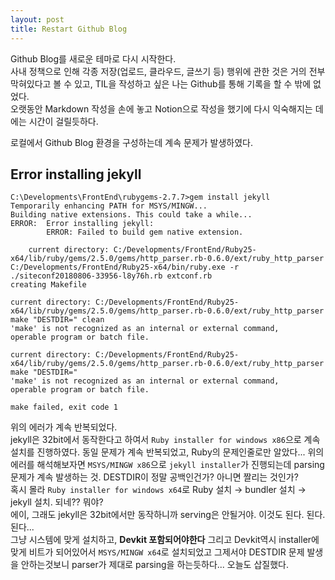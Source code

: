 ```yaml
---
layout: post
title: Restart Github Blog
---
```


Github Blog를 새로운 테마로 다시 시작한다.  
사내 정책으로 인해 각종 저장(업로드, 클라우드, 글쓰기 등) 행위에 관한 것은 거의 전부 막혀있다고 볼 수 있고, TIL을 작성하고 싶은 나는 Github를 통해 기록을 할 수 밖에 없었다.  
오랫동안 Markdown 작성을 손에 놓고 Notion으로 작성을 했기에 다시 익숙해지는 데에는 시간이 걸릴듯하다.

로컬에서 Github Blog 환경을 구성하는데 계속 문제가 발생하였다.

## Error installing jekyll

```
C:\Developments\FrontEnd\rubygems-2.7.7>gem install jekyll
Temporarily enhancing PATH for MSYS/MINGW...
Building native extensions. This could take a while...
ERROR:  Error installing jekyll:
        ERROR: Failed to build gem native extension.

    current directory: C:/Developments/FrontEnd/Ruby25-x64/lib/ruby/gems/2.5.0/gems/http_parser.rb-0.6.0/ext/ruby_http_parser
C:/Developments/FrontEnd/Ruby25-x64/bin/ruby.exe -r ./siteconf20180806-33956-l8y76h.rb extconf.rb
creating Makefile

current directory: C:/Developments/FrontEnd/Ruby25-x64/lib/ruby/gems/2.5.0/gems/http_parser.rb-0.6.0/ext/ruby_http_parser
make "DESTDIR=" clean
'make' is not recognized as an internal or external command,
operable program or batch file.

current directory: C:/Developments/FrontEnd/Ruby25-x64/lib/ruby/gems/2.5.0/gems/http_parser.rb-0.6.0/ext/ruby_http_parser
make "DESTDIR="
'make' is not recognized as an internal or external command,
operable program or batch file.

make failed, exit code 1
```

위의 에러가 계속 반복되었다.  
jekyll은 32bit에서 동작한다고 하여서 `Ruby installer for windows x86`으로 계속 설치를 진행하였다. 동일 문제가 계속 반복되었고, Ruby의 문제인줄로만 알았다... 위의 에러를 해석해보자면 `MSYS/MINGW x86`으로 `jekyll installer`가 진행되는데 parsing문제가 계속 발생하는 것. DESTDIR이 정말 공백인건가? 아니면 짤리는 것인가?  
혹시 몰라 `Ruby installer for windows x64`로 Ruby 설치 → bundler 설치 → jekyll 설치. 되네?? 뭐야?  
에이, 그래도 jekyll은 32bit에서만 동작하니까 serving은 안될거야. 이것도 된다. 된다. 된다...  
그냥 시스템에 맞게 설치하고, __Devkit 포함되어야한다__ 그리고 Devkit역시 installer에 맞게 비트가 되어있어서 `MSYS/MINGW x64`로 설치되었고 그제서야 DESTDIR 문제 발생을 안하는것보니 parser가 제대로 parsing을 하는듯하다... 오늘도 삽질했다.
